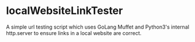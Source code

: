 # localWebsiteLinkTester

A simple url testing script which uses GoLang Muffet and Python3's 
internal http.server to ensure links in a local website are correct. 
